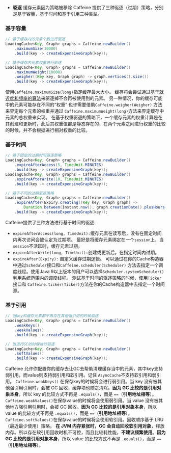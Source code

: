 - **驱逐** 缓存元素因为策略被移除
Caffeine 提供了三种驱逐（过期）策略，分别是基于容量，基于时间和基于引用三种类型。
### 基于容量
```java
// 基于缓存内的元素个数进行驱逐
LoadingCache<Key, Graph> graphs = Caffeine.newBuilder()
    .maximumSize(10000)
    .build(key -> createExpensiveGraph(key));

// 基于缓存内元素权重进行驱逐
LoadingCache<Key, Graph> graphs = Caffeine.newBuilder()
    .maximumWeight(10000)
    .weigher((Key key, Graph graph) -> graph.vertices().size())
    .build(key -> createExpensiveGraph(key));
```
使用`Caffeine.maximumSize(long)`指定缓存最大大小。
缓存将会尝试通过基于[就近度和频率的算法](https://github.com/ben-manes/caffeine/wiki/Efficiency)来驱逐掉不会再被使用到的元素。
另一种情况，你的缓存可能中的元素可能存在不同的“权重”
也许需要借助`Caffeine.weigher(Weigher)` 方法来界定每个元素的权重并通过 `Caffeine.maximumWeight(long)`方法来界定缓存中元素的总权重来实现。
在基于权重驱逐的策略下，一个缓存元素的权重计算是在其创建和更新时，此后其权重值都是静态存在的，在两个元素之间进行权重的比较的时候，并不会根据进行相对权重的比较。
### 基于时间
```java
// 基于固定的过期时间驱逐策略
LoadingCache<Key, Graph> graphs = Caffeine.newBuilder()
    .expireAfterAccess(5, TimeUnit.MINUTES)
    .build(key -> createExpensiveGraph(key));
LoadingCache<Key, Graph> graphs = Caffeine.newBuilder()
    .expireAfterWrite(10, TimeUnit.MINUTES)
    .build(key -> createExpensiveGraph(key));

// 基于不同的过期驱逐策略
LoadingCache<Key, Graph> graphs = Caffeine.newBuilder()
    .expireAfter(Expiry.creating((Key key, Graph graph) -> 
        Duration.between(Instant.now(), graph.creationDate().plusHours(5))))
    .build(key -> createExpensiveGraph(key));
```
Caffeine提供了三种方法进行基于时间的驱逐:
- `expireAfterAccess(long, TimeUnit):`缓存元素在读写后，没有在固定时间内再次访问会被认定为过期项。 最好是将缓存元素绑定在一个`session`上，当`session`不活跃时，缓存元素过期。
- `expireAfterWrite(long, TimeUnit):`创建或更新后，在指定时间内过期。
- `expireAfter(Expiry):` 自定义缓存过期逻辑。
可以通过在你的Cache构造器中通过`Scheduler`接口和`Caffeine.scheduler(Scheduler)` 方法去指定一个调度线程。使用Java 9以上版本的用户可以选择`Scheduler.systemScheduler()`利用系统范围内的调度线程。
测试基于时间的驱逐策略的时候，使用`Ticker`接口和 `Caffeine.ticker(Ticker)`方法在你的Cache构造器中去指定一个时间源。
### 基于引用
```java
// 当key和缓存元素都不再存在其他强引用的时候驱逐
LoadingCache<Key, Graph> graphs = Caffeine.newBuilder()
    .weakKeys()
    .weakValues()
    .build(key -> createExpensiveGraph(key));

// 当进行GC的时候进行驱逐
LoadingCache<Key, Graph> graphs = Caffeine.newBuilder()
    .softValues()
    .build(key -> createExpensiveGraph(key));
```
Caffeine 允许你配置你的缓存去让GC去帮助清理缓存当中的元素，其中key支持弱引用，而value则支持弱引用和软引用。记住 `AsyncCache`不支持软引用和弱引用。
`Caffeine.weakKeys()` 在保存key的时候将会进行弱引用。当 key 没有被其他强引用引用时，会被 GC 回收，缓存项也随之清除。**因为 GC 比较的是引用对象本身**，所以 key 的比较方式不再是 `.equals()`，而是 `==`（**引用地址相等**）。
`Caffeine.weakValues()`在保存value的时候将会使用弱引用。当 value 没有被其他地方强引用引用时，会被 GC 回收。**因为 GC 比较的是引用对象本身**，所以 value 的比较方式不再是 `.equals()`，而是 `==`（**引用地址相等**）。
`Caffeine.softValues()`在保存value的时候将会使用软引用。回收顺序基于 LRU（最近最少使用）策略。
**在 JVM 内存紧张时，GC 会自动回收软引用对象**，释放内存。所以存在软引用回收时机不可控，而且比较耗性能，**不建议频繁使用**。**因为 GC 比较的是引用对象本身**，所以 value 的比较方式不再是 `.equals()`，而是 `==`（**引用地址相等**）。
